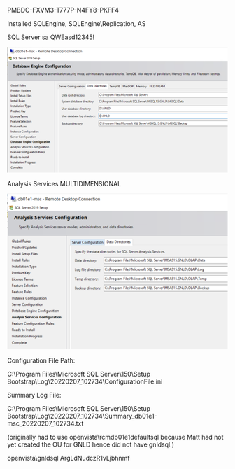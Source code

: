 PMBDC-FXVM3-T777P-N4FY8-PKFF4

Installed SQLEngine, SQLEngine\Replication, AS

SQL Server sa QWEasd12345!

![image.png](/.attachments/image-1d9cfcf6-76f3-4167-aa36-5113831341c3.png)

Analysis Services MULTIDIMENSIONAL

![image.png](/.attachments/image-35b58407-7b67-4068-bc7d-0833c19d7954.png)

Configuration File Path:

C:\Program Files\Microsoft SQL Server\150\Setup Bootstrap\Log\20220207_102734\ConfigurationFile.ini

Summary Log File:

C:\Program Files\Microsoft SQL Server\150\Setup Bootstrap\Log\20220207_102734\Summary_db01e1-msc_20220207_102734.txt

(originally had to use openvista\rcmdb01e1defaultsql because Matt had not yet created the OU for GNLD hence did not have gnldsql.)

openvista\gnldsql ArgLdNudczR1vLjbhnmf
